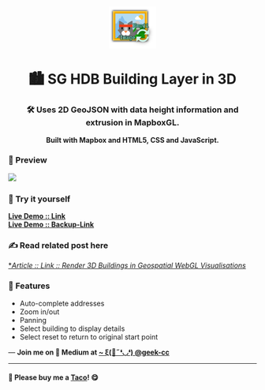 <div align="center">
  <img src="https://github.com/incubated-geek-cc/emoji2image/raw/main/img/logo.png" width="96" alt="logo">

  # 🏙️ SG HDB Building Layer in 3D

  ### 🛠️ Uses 2D GeoJSON with data height information and extrusion in MapboxGL.

**Built with Mapbox and HTML5, CSS and JavaScript.**

<div align="left">

### 👀 Preview
<img src='https://github.com/incubated-geek-cc/sg-hdb-building-layer-in-3D/raw/main/demo/demo_mapboxGL_1000_x_483.gif' width="600px" />

### 🌟 Try it yourself
[**Live Demo :: Link**](https://sg-hdb-building-layer-in-3d.onrender.com/)
<br>
[**Live Demo :: Backup-Link**](https://sg-hdb-building-layer-in-3d.glitch.me/)

### ✍ Read related post here
[**Article :: Link :: Render 3D Buildings in Geospatial WebGL Visualisations*](https://towardsdatascience.com/render-3d-buildings-in-geospatial-webgl-visualisations-c5325eadb347)

### 📌 Features

</div>
<div align="left">
	<ul>
		<li>Auto-complete addresses</li>
		<li>Zoom in/out</li>
		<li>Panning</li>
		<li>Select building to display details</li>
		<li>Select reset to return to original start point</li>
	</ul>
</div>
</div>

<p>— <b>Join me on 📝 <b>Medium</b> at <a href='https://medium.com/@geek-cc' target='_blank'>~ ξ(🎀˶❛◡❛) @geek-cc</a></b></p>

---

#### 🌮 Please buy me a <a href='https://www.buymeacoffee.com/geekcc' target='_blank'>Taco</a>! 😋